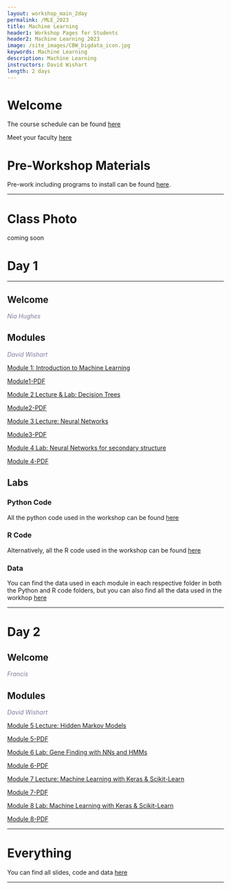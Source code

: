 ```yaml
---
layout: workshop_main_2day
permalink: /MLE_2023
title: Machine Learning
header1: Workshop Pages for Students
header2: Machine Learning 2023
image: /site_images/CBW_bigdata_icon.jpg
keywords: Machine Learning
description: Machine Learning
instructors: David Wishart
length: 2 days
---
```


# Welcome <a id="welcome"></a> 

The course schedule can be found [here](https://bioinformaticsdotca.github.io/MLE_2023_schedule)

Meet your faculty [here](https://drive.google.com/file/d/1QgYx9DvtF_hKt0tzdjtwFH6iZ4ava5NM/view?usp=sharing) 

# Pre-Workshop Materials <a id="preworkshop"></a>

Pre-work including programs to install can be found [here](https://forms.gle/HLBxEyoR146MMvgHA).  

***

# Class Photo

coming soon



# Day 1 <a id="day1"></a>

***

## Welcome

*<font color="#827e9c">Nia Hughes</font>*

## Modules 

*<font color="#827e9c">David Wishart</font>*  

[Module 1: Introduction to Machine Learning](https://drive.google.com/file/d/1QBgI1M7dMQtGdFhYn1bRfNmVRr56VeUZ/view?usp=sharing)

[Module1-PDF](https://drive.google.com/file/d/1gpUY-UaRVGKE65HaEU-o3BKC5ssS1B1W/view?usp=sharing)

 
 
[Module 2 Lecture & Lab: Decision Trees](https://drive.google.com/file/d/1VDAY4J3lyXbuhqLymgHpdf_WNElfhtCZ/view?usp=sharing)

[Module2-PDF](https://drive.google.com/file/d/156DuYxegNDbLDUwACo9VGhIB5UijDC8-/view?usp=sharing)
 

[Module 3 Lecture: Neural Networks](https://drive.google.com/file/d/1RthwdAmMz4mqNIiahRizKSBBAodedxtz/view?usp=sharing)

[Module3-PDF](https://drive.google.com/file/d/1CW_MqyJiCgWUdQfWUcApQSmEEJ9Nz-FO/view?usp=sharing)

[Module 4 Lab: Neural Networks for secondary structure](https://drive.google.com/file/d/1zsA-rN2FuHIYU7gBR3-V7u7aRgId24oj/view?usp=sharing)

[Module 4-PDF](https://drive.google.com/file/d/1RiJ6RbSZWtzH2kTN2-2pD2JL9dEf1JuR/view?usp=sharing)

## Labs
 
### Python Code 
All the python code used in the workshop can be found [here](https://drive.google.com/drive/folders/19EOqX5evdbJcrBC4bMwo-HnrDKTp4DVw?usp=sharing)

### R Code 
Alternatively, all the R code used in the workshop can be found [here](https://drive.google.com/drive/folders/1PNE_64k2hD9y0GKegtE16t6oJpqafz5b?usp=sharing)

### Data 
You can find the data used in each module in each respective folder in both the Python and R code folders, but you can also find all the data used in the workhop [here](https://drive.google.com/drive/folders/1RQFUTHl_nw0m9c2B-VJJ-AkLJZYKtRFb?usp=sharing)

***

# Day 2 <a id="day2"></a>

## Welcome

*<font color="#827e9c"> Francis</font>*

## Modules 

*<font color="#827e9c">David Wishart</font>*  

[Module 5 Lecture: Hidden Markov Models](https://drive.google.com/file/d/147MayF691mjjbdnJVTteRoZyDc0hHRhP/view?usp=sharing)

[Module 5-PDF](https://drive.google.com/file/d/1wBTZc-G8fMNH7MvmCUuZdzWBJ5B1c5HM/view?usp=sharing)

[Module 6 Lab: Gene Finding with NNs and HMMs](https://drive.google.com/file/d/1hCVzQKd_VC55hqvlXwZG1CuuUOyTVqSF/view?usp=sharing)

[Module 6-PDF](https://drive.google.com/file/d/1H7rzHch_wTbT1oFUs-OqLKaqWX6ss__U/view?usp=sharing)

[Module 7 Lecture: Machine Learning with Keras & Scikit-Learn](https://drive.google.com/file/d/1dQBsoYzdAbSUFM_N9jGQoypkd4HS2cXh/view?usp=sharing)

[Module 7-PDF](https://drive.google.com/file/d/1W5XHOnYJJeLByZEtgpXBfGFMSMdBOoKk/view?usp=sharing)

[Module 8 Lab: Machine Learning with Keras & Scikit-Learn](https://drive.google.com/file/d/1qAuRBZ0FDm5MvPoQ4akc_k8QGkeC8YOm/view?usp=sharing)

[Module 8-PDF](https://drive.google.com/file/d/1sMeP5uyHQxmQeeVCQjWlvQpo0uIJqeBJ/view?usp=sharing)


***
# Everything 
You can find all slides, code and data [here](https://drive.google.com/drive/folders/1YBI_ellYJ7AKl2O1Y1glIqFxALjG2WPh?usp=sharing)
***
